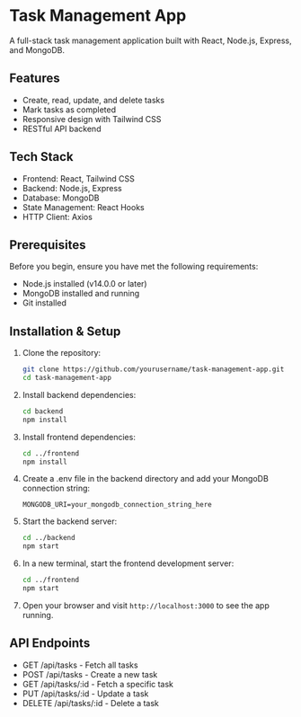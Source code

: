 # Task Management App

A full-stack task management application built with React, Node.js, Express, and MongoDB.

## Features

- Create, read, update, and delete tasks
- Mark tasks as completed
- Responsive design with Tailwind CSS
- RESTful API backend

## Tech Stack

- Frontend: React, Tailwind CSS
- Backend: Node.js, Express
- Database: MongoDB
- State Management: React Hooks
- HTTP Client: Axios

## Prerequisites

Before you begin, ensure you have met the following requirements:

- Node.js installed (v14.0.0 or later)
- MongoDB installed and running
- Git installed

## Installation & Setup

1. Clone the repository:

   ```bash
   git clone https://github.com/yourusername/task-management-app.git
   cd task-management-app
   ```

2. Install backend dependencies:

   ```bash
   cd backend
   npm install
   ```

3. Install frontend dependencies:

   ```bash
   cd ../frontend
   npm install
   ```

4. Create a .env file in the backend directory and add your MongoDB connection string:

   ```
   MONGODB_URI=your_mongodb_connection_string_here
   ```

5. Start the backend server:

   ```bash
   cd ../backend
   npm start
   ```

6. In a new terminal, start the frontend development server:

   ```bash
   cd ../frontend
   npm start
   ```

7. Open your browser and visit `http://localhost:3000` to see the app running.

## API Endpoints

- GET /api/tasks - Fetch all tasks
- POST /api/tasks - Create a new task
- GET /api/tasks/:id - Fetch a specific task
- PUT /api/tasks/:id - Update a task
- DELETE /api/tasks/:id - Delete a task
